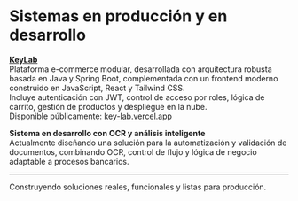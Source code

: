 # Sistemas en producción y en desarrollo

**[KeyLab](https://github.com/LautaroOrellano/keylab)**  
Plataforma e-commerce modular, desarrollada con arquitectura robusta basada en Java y Spring Boot, complementada con un frontend moderno construido en JavaScript, React y Tailwind CSS.   
Incluye autenticación con JWT, control de acceso por roles, lógica de carrito, gestión de productos y despliegue en la nube.  
Disponible públicamente: [key-lab.vercel.app](https://key-lab.vercel.app)

**Sistema en desarrollo con OCR y análisis inteligente**  
Actualmente diseñando una solución para la automatización y validación de documentos, combinando OCR, control de flujo y lógica de negocio adaptable a procesos bancarios.

---
Construyendo soluciones reales, funcionales y listas para producción.

